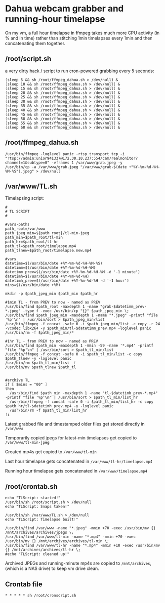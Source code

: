 # Dahua webcam grabber and running-hour timelapse

On my vm, a full hour timelapse in ffmpeg takes much more CPU activity (in % and in time) rather than stitching 1min timelapses every 1min and then concatenating them together.

## /root/script.sh

a very dirty hack / script to run cron-powered grabbing every 5 seconds:

```console
(sleep 5 && sh /root/ffmpeg_dahua.sh > /dev/null) &
(sleep 10 && sh /root/ffmpeg_dahua.sh > /dev/null) &
(sleep 15 && sh /root/ffmpeg_dahua.sh > /dev/null) &
(sleep 20 && sh /root/ffmpeg_dahua.sh > /dev/null) &
(sleep 25 && sh /root/ffmpeg_dahua.sh > /dev/null) &
(sleep 30 && sh /root/ffmpeg_dahua.sh > /dev/null) &
(sleep 35 && sh /root/ffmpeg_dahua.sh > /dev/null) &
(sleep 40 && sh /root/ffmpeg_dahua.sh > /dev/null) &
(sleep 45 && sh /root/ffmpeg_dahua.sh > /dev/null) &
(sleep 50 && sh /root/ffmpeg_dahua.sh > /dev/null) &
(sleep 55 && sh /root/ffmpeg_dahua.sh > /dev/null) &
(sleep 60 && sh /root/ffmpeg_dahua.sh > /dev/null) &
```

## /root/ffmpeg_dahua.sh

```console
/usr/bin/ffmpeg -loglevel panic -rtsp_transport tcp -i "rtsp://admin:unior941337@172.30.10.237:554/cam/realmonitor?channel=1&subtype=0" -vframes 1 /var/www/grab.jpeg -y
/usr/bin/cp -a /var/www/grab.jpeg "/var/www/grab-$(date +"%Y-%m-%d-%H-%M-%S").jpeg" > /dev/null
```

## /var/www/TL.sh

Timelapsing script:

```console
#
# TL SCRIPT
#

#vars-paths
path_root=/var/www
path_jpeg_min=${path_root}/tl-min-jpeg
path_min=$path_root/tl-min
path_hr=$path_root/tl-hr
path_tl=$path_root/timelapse.mp4
path_tlnew=$path_root/timelapse.new.mp4

#vars
datetime=$(/usr/bin/date +%Y-%m-%d-%H-%M-%S)
datetimm=$(/usr/bin/date +%Y-%m-%d-%H-%M)
datetimm_prev=$(/usr/bin/date +%Y-%m-%d-%H-%M -d '-1 minute')
datetimh=$(/usr/bin/date +%Y-%m-%d-%H)
datetimh_prev=$(/usr/bin/date +%Y-%m-%d-%H -d '-1 hour')
mins=$(/usr/bin/date +%M)

mkdir -p $path_jpeg_min $path_min $path_hr

#1min TL - from PREV to now - named as PREV
/usr/bin/find $path_root -maxdepth 1 -name "grab-$datetimm_prev-*.jpeg" -type f -exec /usr/bin/cp "{}" $path_jpeg_min \;
/usr/bin/find $path_jpeg_min -maxdepth 1 -name "*.jpeg" -printf "file '%p'\n" | /usr/bin/sort > $path_jpeg_min/list
/usr/bin/ffmpeg -f concat -safe 0 -i $path_jpeg_min/list -c copy -r 24 -vcodec libx264 -y $path_min/tl-$datetimm_prev.mp4 -loglevel panic
/usr/bin/rm -f $path_jpeg_min/*

#1hr TL - from PREV to now - named as PREV
/usr/bin/find $path_min -maxdepth 1 -mmin -59 -name '*.mp4' -printf "file '%p'\n" | /usr/bin/sort > $path_tl_min/list
/usr/bin/ffmpeg -f concat -safe 0 -i $path_tl_min/list -c copy $path_tlnew -y -loglevel panic
/usr/bin/rm $path_tl_min/list -f
/usr/bin/mv $path_tlnew $path_tl


#archive TL
if [ $mins = "00" ]
then
  /usr/bin/find $path_min -maxdepth 1 -name "tl-$datetimh_prev-*.mp4" -printf "file '%p'\n" | /usr/bin/sort > $path_tl_min/list_hr
  /usr/bin/ffmpeg -f concat -safe 0 -i $path_tl_min/list_hr -c copy $path_hr/tl-$datetimh_prev.mp4 -y -loglevel panic
  /usr/bin/rm -f $path_tl_min/list_hr
fi

```

Latest grabbed file and timestamped older files get stored directly in `/var/www`

Temporarily copied jpegs for latest-min timelapses get copied to `/var/www/tl-min-jpeg`

Created mp4s get copied to `/var/www/tl-min`

Last hour timelapse gets concatenated in `/var/www/tl-hr/timelapse.mp4`

Running hour timelapse gets concatenated in `/var/www/timelapse.mp4`

## /root/crontab.sh

```console
echo "TLScript: started!"
/usr/bin/sh /root/script.sh > /dev/null
echo "TLScript: Snaps taken!"

/usr/bin/sh /var/www/TL.sh > /dev/null
echo "TLScript: Timelapse built!"

/usr/bin/find /var/www -name "*.jpeg" -mmin +70 -exec /usr/bin/mv {} /mnt/archives/archives/jpegs \;
/usr/bin/find /var/www/tl-min -name "*.mp4" -mmin +70 -exec /usr/bin/mv {} /mnt/archives/archives/tl-min \;
/usr/bin/find /var/www/tl-hr -name "*.mp4" -mmin +10 -exec /usr/bin/mv {} /mnt/archives/archives/tl-hr \;
#echo "TLScript: cleaned up!"
```

Archived JPEGs and running-minute mp4s are copied to `/mnt/archives`, (which is a NAS drive) to keep vm drive clean.


## Crontab file

```console
* * * * * sh /root/cronscript.sh
```
